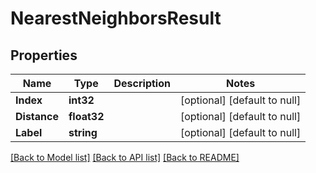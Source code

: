 # NearestNeighborsResult

## Properties
Name | Type | Description | Notes
------------ | ------------- | ------------- | -------------
**Index** | **int32** |  | [optional] [default to null]
**Distance** | **float32** |  | [optional] [default to null]
**Label** | **string** |  | [optional] [default to null]

[[Back to Model list]](../README.md#documentation-for-models) [[Back to API list]](../README.md#documentation-for-api-endpoints) [[Back to README]](../README.md)


